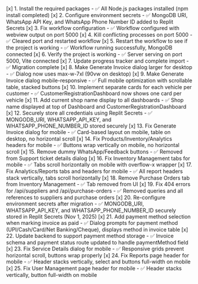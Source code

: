 [x] 1. Install the required packages - ✅ All Node.js packages installed (npm install completed)
[x] 2. Configure environment secrets - ✅ MongoDB URI, WhatsApp API Key, and WhatsApp Phone Number ID added to Replit Secrets
[x] 3. Fix workflow configuration - ✅ Workflow configured with webview output on port 5000
[x] 4. Kill conflicting processes on port 5000 - ✅ Cleared port and restarted workflow
[x] 5. Restart the workflow to see if the project is working - ✅ Workflow running successfully, MongoDB connected
[x] 6. Verify the project is working - ✅ Server serving on port 5000, Vite connected
[x] 7. Update progress tracker and complete import - ✅ Migration complete
[x] 8. Make Generate Invoice dialog larger for desktop - ✅ Dialog now uses max-w-7xl (90vw on desktop)
[x] 9. Make Generate Invoice dialog mobile-responsive - ✅ Full mobile optimization with scrollable table, stacked buttons
[x] 10. Implement separate cards for each vehicle per customer - ✅ CustomerRegistrationDashboard now shows one card per vehicle
[x] 11. Add current shop name display to all dashboards - ✅ Shop name displayed at top of Dashboard and CustomerRegistrationDashboard
[x] 12. Securely store all credentials using Replit Secrets - ✅ MONGODB_URI, WHATSAPP_API_KEY, and WHATSAPP_PHONE_NUMBER_ID stored securely
[x] 13. Fix Generate Invoice dialog for mobile - ✅ Card-based layout on mobile, table on desktop, no horizontal scroll
[x] 14. Fix Products/Inventory/Analytics headers for mobile - ✅ Buttons wrap vertically on mobile, no horizontal scroll
[x] 15. Remove dummy WhatsApp/Feedback buttons - ✅ Removed from Support ticket details dialog
[x] 16. Fix Inventory Management tabs for mobile - ✅ Tabs scroll horizontally on mobile with overflow-x wrapper
[x] 17. Fix Analytics/Reports tabs and headers for mobile - ✅ All report headers stack vertically, tabs scroll horizontally
[x] 18. Remove Purchase Orders tab from Inventory Management - ✅ Tab removed from UI
[x] 19. Fix 404 errors for /api/suppliers and /api/purchase-orders - ✅ Removed queries and all references to suppliers and purchase orders
[x] 20. Re-configure environment secrets after migration - ✅ MONGODB_URI, WHATSAPP_API_KEY, and WHATSAPP_PHONE_NUMBER_ID securely stored in Replit Secrets (Nov 1, 2025)
[x] 21. Add payment method selection when marking invoice as paid - ✅ Dialog prompts for payment method (UPI/Cash/Card/Net Banking/Cheque), displays method in invoice table
[x] 22. Update backend to support payment method storage - ✅ Invoice schema and payment status route updated to handle paymentMethod field
[x] 23. Fix Service Details dialog for mobile - ✅ Responsive grids prevent horizontal scroll, buttons wrap properly
[x] 24. Fix Reports page header for mobile - ✅ Header stacks vertically, select and buttons full-width on mobile
[x] 25. Fix User Management page header for mobile - ✅ Header stacks vertically, button full-width on mobile